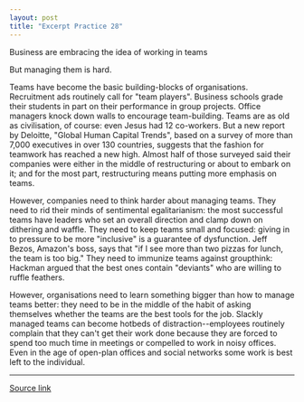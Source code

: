 ```yaml
---
layout: post
title: "Excerpt Practice 28"
---
```


Business are embracing the idea of working in teams

But managing them is hard.

Teams have become the basic building-blocks of organisations. Recruitment ads routinely call for "team players". Business schools grade their students in part on their performance in group projects. Office managers knock down walls to encourage team-building. Teams are as old as civilisation, of course: even Jesus had 12 co-workers. But a new report by Deloitte, "Global Human Capital Trends", based on a survey of more than 7,000 executives in over 130 countries, suggests that the fashion for teamwork has reached a new high. Almost half of those surveyed said their companies were either in the middle of restructuring or about to embark on it; and for the most part, restructuring means putting more emphasis on teams.

However, companies need to think harder about managing teams. They need to rid their minds of sentimental egalitarianism: the most successful teams have leaders who set an overall direction and clamp down on dithering and waffle. They need to keep teams small and focused: giving in to pressure to be more "inclusive" is a guarantee of dysfunction. Jeff Bezos, Amazon's boss, says that "if I see more than two pizzas for lunch, the team is too big." They need to immunize teams against groupthink: Hackman argued that the best ones contain "deviants" who are willing to ruffle feathers.  

However, organisations need to learn something bigger than how to manage teams better: they need to be in the middle of the habit of asking themselves whether the teams are the best tools for the job. Slackly managed teams can become hotbeds of distraction--employees routinely complain that they can't get their work done because they are forced to spend too much time in meetings or compelled to work in noisy offices. Even in the age of open-plan offices and social networks some work is best left to the individual.

*************************************************************************************

[Source link][link]

[link]: http://www.economist.com/news/business-and-finance/21694962-managing-them-hard-businesses-are-embracing-idea-working-teams
